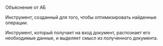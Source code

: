 Объяснение от АБ

Инструмент, созданный для того, чтобы оптимизировать найденные операции.

Инструмент, который получает на вход документ, распознает его необходимые данные, и выделяет смысл из полученного документа. 